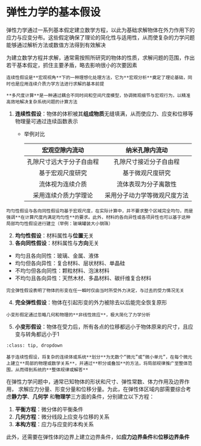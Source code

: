 # 弹性力学的基本假设

<span class="gray-text">
弹性力学通过一系列基本假定建立数学方程，以此为基础求解物体在外力作用下的应力与应变分布。这些假定确保了理论的简化性与适用性，从而使复杂的力学问题能够通过解析方法或数值方法得到有效解决
</span>

为建立数学方程并求解，通常需按照所研究的物体的性质，求解问题的范围，作出若干基本假定，抓住主要矛盾，略去影响很小的次要因素

```{margin}
连续性假设是**宏观视角**下的一种理想化处理方法，它为**宏观分析**奠定了理论基础，同时也是应用连续介质力学方法进行求解的基本前提
```

```{margin}
**多尺度计算**是一种通过耦合不同时间和空间尺度模型，协调微观细节与宏观行为，以精准高效地解决复杂系统问题的计算方法
```

1. **连续性假设**：物体的体积被其**组成物质**无缝填满，从而使应力、应变和位移等物理量可通过连续函数表示

    - 举例对比

        | 宏观空隙内流动  | 纳米孔隙内流动 |
        |:-----------:|:-------:|
        |  孔隙尺寸远大于分子自由程 | 孔隙尺寸接近分子自由程 |
        | 基于宏观尺度研究  | 基于微观尺度研究 |
        | 流体视为连续介质   |  流体表现为分子离散性  |      
        | 采用连续介质力学理论   | 采用分子动力学等微观尺度方法   |


```{margin}
均匀性假设与各向同性假设均基于宏观尺度，在实际计算中，并不要求整个区域完全均匀，而是强调**在计算尺度内满足均匀性**的要求。此外，材料的各向异性或各项异性也可以基于这种局部均匀性假设进行建立（举例：玻璃罐装大小钢珠）
```

2. **均匀性假设**：材料属性与**位置**无关
3. **各向同性假设**：材料属性与**方向**无关 

- 均匀且各向同性：玻璃、金属、液体
- 均匀但各向异性：复合材料、层状材料、单晶硅
- 不均匀但各向同性：颗粒材料、泡沫材料
- 不均匀且各向异性：天然木材、多晶材料、碳纤维复合材料

```{margin}
完全弹性假设表明了物体的形变在任一瞬时仅由当时所受外力决定，与过去的受力情况无关
```

4. **完全弹性假设**：物体在引起形变的外力被除去以后能完全恢复原形

```{margin}
小变形假定通过忽略几何和物理的**非线性效应**，极大简化了力学分析
```

5. **小变形假设**：物体在受力后，所有各点的位移都远小于物体原来的尺寸，且应变与转角都远小于1

```{admonition} 微元分析法
:class: tip, dropdown

基于连续性假设，将复杂的连续体或系统**划分**为无数个“微元”或“微小单元”，在每个微元上建立**局部的物理或数学关系**，并通过**积分或叠加**的方法，将局部规律推广至整体范围，从而得到系统的**整体规律或解答**
```

在弹性力学问题中，通常已知物体的形状和尺寸、弹性常数、体力作用及边界作用，
求解应力分量、形变分量和位移分量。为此，在弹性体区域内部需要综合考虑**静力学**、**几何学**
和**物理学**三方面的条件，分别建立以下方程：  

1. **平衡方程**：微分体的平衡条件
2. **几何方程**：微分线段上应变与位移的关系
3. **本构方程**：应力与应变的本构关系

此外，还需要在弹性体的边界上建立边界条件，如**应力边界条件**和**位移边界条件**

